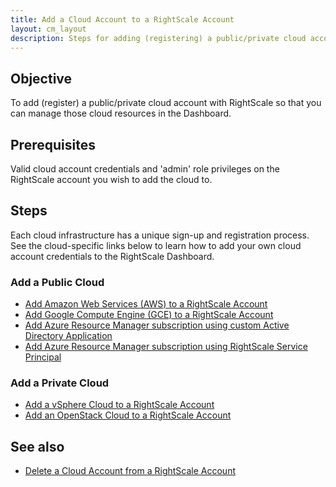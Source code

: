 ```yaml
---
title: Add a Cloud Account to a RightScale Account
layout: cm_layout
description: Steps for adding (registering) a public/private cloud account with RightScale so that you can manage those cloud resources in the RightScale Cloud Management Dashboard.
---
```


## Objective

To add (register) a public/private cloud account with RightScale so that you can manage those cloud resources in the Dashboard.

## Prerequisites

Valid cloud account credentials and 'admin' role privileges on the RightScale account you wish to add the cloud to.

## Steps

Each cloud infrastructure has a unique sign-up and registration process. See the cloud-specific links below to learn how to add your own cloud account credentials to the RightScale Dashboard.

### Add a Public Cloud

* [Add Amazon Web Services (AWS) to a RightScale Account](/clouds/aws/aws_quick_start.html)
* [Add Google Compute Engine (GCE) to a RightScale Account](/clouds/google/getting_started/google_connect_gce_to_rightscale.html)
* [Add Azure Resource Manager subscription using custom Active Directory Application](/clouds/azure_resource_manager/getting_started/register_using_ad_application.html)
* [Add Azure Resource Manager subscription using RightScale Service Principal](/clouds/azure_resource_manager/getting_started/register.html)

### Add a Private Cloud

* [Add a vSphere Cloud to a RightScale Account](/rcav/v3.0/rcav_add_vsphere_cloud.html)
* [Add an OpenStack Cloud to a RightScale Account](/clouds/openstack/openstack_add_an_openstack_private_cloud_to_a_rightscale_account.html)

## See also

* [Delete a Cloud Account from a RightScale Account](/cm/dashboard/settings/account/delete_a_cloud_account_from_a_rightscale_account.html)
